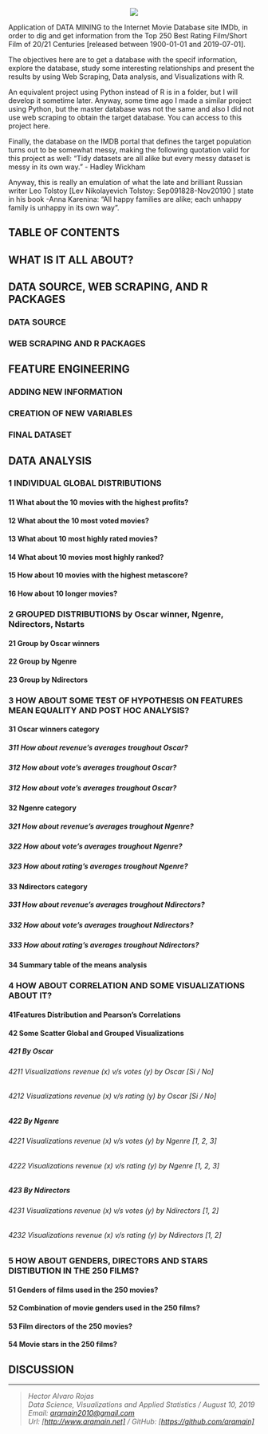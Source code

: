 <p align="center">
<img  src="https://www.arqmain.net/GITHUBE/Images/IMDbMovies.png">
</p>

Application of DATA MINING to the Internet Movie Database site IMDb, in order to dig and get information from the Top 250 Best Rating Film/Short Film of 20/21 Centuries [released between 1900-01-01 and 2019-07-01].

The objectives here are to get a database with the specif information, explore the database, study some interesting relationships and present the results by using Web Scraping, Data analysis, and Visualizations with R.

An equivalent project using Python instead of R is in a folder, but I will develop it sometime later. Anyway, some time ago I made a similar project using Python, but the master database was not the same and also I did not use web scraping to obtain the target database. You can access to this project here.

Finally, the database on the IMDB portal that defines the target population turns out to be somewhat messy, making the following quotation valid for this project as well:
“Tidy datasets are all alike but every messy dataset is messy in its own way.” - Hadley Wickham

Anyway, this is really an emulation of what the late and brilliant Russian writer Leo Tolstoy [Lev Nikolayevich Tolstoy: Sep091828-Nov20190 ] state in his book -Anna Karenina: “All happy families are alike; each unhappy family is unhappy in its own way”. 

## TABLE OF CONTENTS

## WHAT IS IT ALL ABOUT?

## DATA SOURCE, WEB SCRAPING, AND R PACKAGES
### DATA SOURCE
### WEB SCRAPING AND R PACKAGES

## FEATURE ENGINEERING
### ADDING NEW INFORMATION
### CREATION OF NEW VARIABLES
### FINAL DATASET

## DATA ANALYSIS
### 1 INDIVIDUAL GLOBAL DISTRIBUTIONS
#### 11 What about the 10 movies with the highest profits?
#### 12 What about the 10 most voted movies?
#### 13 What about 10 most highly rated movies?
#### 14 What about 10 movies most highly ranked?
#### 15 How about 10 movies with the highest metascore?
#### 16 How about 10 longer movies?

### 2 GROUPED DISTRIBUTIONS by Oscar winner, Ngenre, Ndirectors, Nstarts
#### 21 Group by Oscar winners
#### 22 Group by Ngenre
#### 23 Group by Ndirectors

### 3 HOW ABOUT SOME TEST OF HYPOTHESIS ON FEATURES MEAN EQUALITY AND POST HOC ANALYSIS?
#### 31 Oscar winners category
##### 311 How about revenue’s averages troughout Oscar?
##### 312 How about vote’s averages troughout Oscar?
##### 312 How about vote’s averages troughout Oscar?

#### 32 Ngenre category
##### 321 How about revenue’s averages troughout Ngenre?
##### 322 How about vote’s averages troughout Ngenre?
##### 323 How about rating’s averages troughout Ngenre?

#### 33 Ndirectors category
##### 331 How about revenue’s averages troughout Ndirectors?
##### 332 How about vote’s averages troughout Ndirectors?
##### 333 How about rating’s averages troughout Ndirectors?

#### 34 Summary table of the means analysis

### 4 HOW ABOUT CORRELATION AND SOME VISUALIZATIONS ABOUT IT?
#### 41Features Distribution and Pearson’s Correlations
#### 42 Some Scatter Global and Grouped Visualizations
##### 421 By Oscar
###### 4211 Visualizations revenue (x) v/s votes (y) by Oscar [Si / No]
###### 4212 Visualizations revenue (x) v/s rating (y) by Oscar [Si / No]

##### 422 By Ngenre
###### 4221 Visualizations revenue (x) v/s votes (y) by Ngenre [1, 2, 3]
###### 4222 Visualizations revenue (x) v/s rating (y) by Ngenre [1, 2, 3]

##### 423 By Ndirectors
###### 4231 Visualizations revenue (x) v/s votes (y) by Ndirectors [1, 2]
###### 4232 Visualizations revenue (x) v/s rating (y) by Ndirectors [1, 2]

### 5 HOW ABOUT GENDERS, DIRECTORS AND STARS DISTIBUTION IN THE 250 FILMS?
#### 51 Genders of films used in the 250 movies?
#### 52 Combination of movie genders used in the 250 films?
#### 53 Film directors of the 250 movies?
#### 54 Movie stars in the 250 films?

## DISCUSSION

<hr>

><i>Hector Alvaro Rojas<br>
>Data Science, Visualizations and Applied Statistics / August 10, 2019<br>
>Email: <arqmain2010@gmail.com> <br>
>Url: [http://www.arqmain.net]   /   GitHub: [https://github.com/arqmain]</i>
